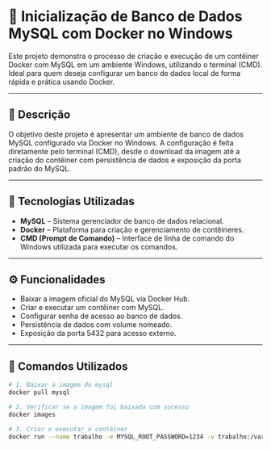 # 🐳 Inicialização de Banco de Dados MySQL com Docker no Windows

Este projeto demonstra o processo de criação e execução de um contêiner Docker com MySQL em um ambiente Windows, utilizando o terminal (CMD). Ideal para quem deseja configurar um banco de dados local de forma rápida e prática usando Docker.

---

## 📄 Descrição

O objetivo deste projeto é apresentar um ambiente de banco de dados MySQL configurado via Docker no Windows. A configuração é feita diretamente pelo terminal (CMD), desde o download da imagem até a criação do contêiner com persistência de dados e exposição da porta padrão do MySQL.

---

## 🚀 Tecnologias Utilizadas

- **MySQL** – Sistema gerenciador de banco de dados relacional.
- **Docker** – Plataforma para criação e gerenciamento de contêineres.
- **CMD (Prompt de Comando)** – Interface de linha de comando do Windows utilizada para executar os comandos.

---

## ⚙️ Funcionalidades

- Baixar a imagem oficial do MySQL via Docker Hub.
- Criar e executar um contêiner com MySQL.
- Configurar senha de acesso ao banco de dados.
- Persistência de dados com volume nomeado.
- Exposição da porta 5432 para acesso externo.

---

## 🧰 Comandos Utilizados

```bash
# 1. Baixar a imagem do mysql
docker pull mysql

# 2. Verificar se a imagem foi baixada com sucesso
docker images

# 3. Criar e executar o contêiner
docker run --name trabalho -e MYSQL_ROOT_PASSWORD=1234 -v trabalho:/var/lib/mysl -p 3306:3306 -d mysql
